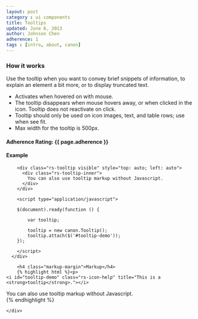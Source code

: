 ```yaml
---
layout: post
category : ui components
title: Tooltips
updated: June 6, 2013
author: Johnson Chen
adherence: 1
tags : [intro, about, canon]
---
```

<div class="rs-row">
	<div class="span-3">
		<h3>How it works</h3>
		<p>Use the tooltip when you want to convey brief snippets of information, to explain an element a bit more, or to display truncated text.</p>
		<ul>
			<li>Activates when hovered on with mouse. </li>
			<li>The tooltip disappears when mouse hovers away, or when clicked in the icon. Tooltip does not reactivate on click.</li>
			<li>Tooltip should only be used on icon images, text, and table rows; use when see fit.</li>
			<li>Max width for the tooltip is 500px.</li>
		</ul>
		<h4>Adherence Rating: {{ page.adherence }} <span class="rs-icon-help tip" title="{{ site.adherenceRatings[page.adherence] | escape }}"></span> </h4>
	</div>
	<div class="span-8 offset-1">
		<h4>Example</h4>
	  <div class="tooltip-example">
	    <p>
	    	<i id="tooltip-demo" class="rs-icon-help" title="This is a <strong>tooltip</strong>."></i>
	    </p>

	    <div class="rs-tooltip visible" style="top: auto; left: auto">
	      <div class="rs-tooltip-inner">
	        You can also use tooltip markup without Javascript.
	      </div>
	    </div>

	    <script type="application/javascript">

	    $(document).ready(function () {

	    	var tooltip;

	    	tooltip = new canon.Tooltip();
	    	tooltip.attach($('#tooltip-demo'));
	    });

	    </script>
	  </div>

		<h4 class="markup-margin">Markup</h4>
		{% highlight html %}<p>
	<i id="tooltip-demo" class="rs-icon-help" title="This is a <strong>tooltip</strong>."></i>
</p>

<div class="rs-tooltip visible" style="top: auto; left: auto">
  <div class="rs-tooltip-inner">
    You can also use tooltip markup without Javascript.
  </div>
</div>

<script type="application/javascript">

$(document).ready(function () {

	var tooltip;

	tooltip = new canon.Tooltip();
	tooltip.attach($('#tooltip-demo'));
});

</script>{% endhighlight %}
	</div>
</div>

